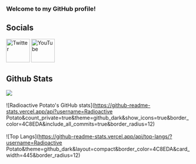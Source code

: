 ### Welcome to my GitHub profile!<br>
## Socials
[<image src="./twitter.png" alt=Twitter width=64/>](https://twitter.com/RadioactiveP724)
[<image src="./youtube.png" alt=YouTube width=64/>](https://youtube.com/@radioactive.potato)
<br>
## Github Stats
![](https://komarev.com/ghpvc/?username=Radioactive_Potato&color=ffccff)
<br><br>
![Radioactive Potato's GitHub stats](https://github-readme-stats.vercel.app/api?username=Radioactive Potato&count_private=true&theme=github_dark&show_icons=true&border_color=4C8EDA&include_all_commits=true&border_radius=12)
<br><br>
![Top Langs](https://github-readme-stats.vercel.app/api/top-langs/?username=Radioactive Potato&theme=github_dark&layout=compact&border_color=4C8EDA&card_width=445&border_radius=12)
